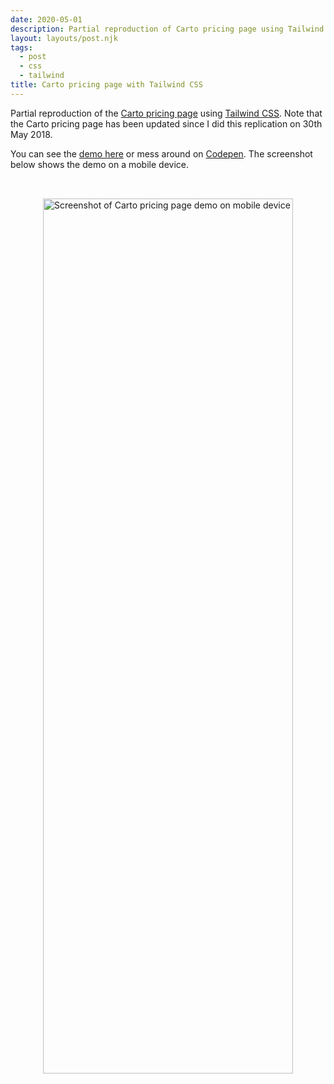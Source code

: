 ```yaml
---
date: 2020-05-01
description: Partial reproduction of Carto pricing page using Tailwind CSS
layout: layouts/post.njk
tags:
  - post
  - css
  - tailwind
title: Carto pricing page with Tailwind CSS
---
```


Partial reproduction of the [Carto pricing page](https://carto.com/pricing/) using [Tailwind CSS](https://tailwindcss.com/). Note that the Carto pricing page has been updated since I did this replication on 30th May 2018.

You can see the [demo here](/repro/carto-pricing-page-using-tailwind-css/) or mess around on [Codepen](https://codepen.io/ScottWhittaker/pen/bKNprr). The screenshot below shows the demo on a mobile device.

<div style="display: flex; justify-content: center; padding-top: 2rem;">
  <image alt="Screenshot of Carto pricing page demo on mobile device" width="400" height="1400" src="img/carto-pricing-page.png">
</div>

